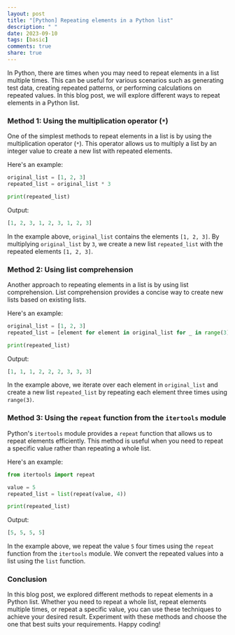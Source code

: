 ```yaml
---
layout: post
title: "[Python] Repeating elements in a Python list"
description: " "
date: 2023-09-10
tags: [basic]
comments: true
share: true
---
```


In Python, there are times when you may need to repeat elements in a list multiple times. This can be useful for various scenarios such as generating test data, creating repeated patterns, or performing calculations on repeated values. In this blog post, we will explore different ways to repeat elements in a Python list.

### Method 1: Using the multiplication operator (`*`)

One of the simplest methods to repeat elements in a list is by using the multiplication operator (`*`). This operator allows us to multiply a list by an integer value to create a new list with repeated elements.

Here's an example:

```python
original_list = [1, 2, 3]
repeated_list = original_list * 3

print(repeated_list)
```

Output:
```python
[1, 2, 3, 1, 2, 3, 1, 2, 3]
```

In the example above, `original_list` contains the elements `[1, 2, 3]`. By multiplying `original_list` by `3`, we create a new list `repeated_list` with the repeated elements `[1, 2, 3]`.

### Method 2: Using list comprehension

Another approach to repeating elements in a list is by using list comprehension. List comprehension provides a concise way to create new lists based on existing lists.

Here's an example:

```python
original_list = [1, 2, 3]
repeated_list = [element for element in original_list for _ in range(3)]

print(repeated_list)
```

Output:
```python
[1, 1, 1, 2, 2, 2, 3, 3, 3]
```

In the example above, we iterate over each element in `original_list` and create a new list `repeated_list` by repeating each element three times using `range(3)`.

### Method 3: Using the `repeat` function from the `itertools` module

Python's `itertools` module provides a `repeat` function that allows us to repeat elements efficiently. This method is useful when you need to repeat a specific value rather than repeating a whole list.

Here's an example:

```python
from itertools import repeat

value = 5
repeated_list = list(repeat(value, 4))

print(repeated_list)
```

Output:
```python
[5, 5, 5, 5]
```

In the example above, we repeat the value `5` four times using the `repeat` function from the `itertools` module. We convert the repeated values into a list using the `list` function.

### Conclusion

In this blog post, we explored different methods to repeat elements in a Python list. Whether you need to repeat a whole list, repeat elements multiple times, or repeat a specific value, you can use these techniques to achieve your desired result. Experiment with these methods and choose the one that best suits your requirements. Happy coding!